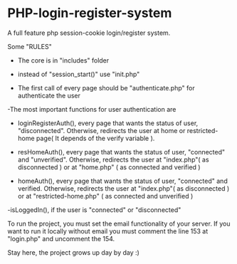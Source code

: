 # PHP-login-register-system
A full feature php session-cookie login/register system.

Some "RULES"
 
 - The core is in "includes" folder
 
 - instead of "session_start()" use "init.php"
 
 - The first call of every page should be "authenticate.php" for authenticate the user
 
 -The most important functions for user authentication are
 
   - loginRegisterAuth(), every page that wants the status of user, "disconnected". Otherwise, 
     redirects the user at home or restricted-home page( It depends of the verify variable ). 
   
   - resHomeAuth(), every page that wants the status of user, "connected" and "unverified". Otherwise,
     redirects the user at "index.php"( as disconnected ) or at "home.php" ( as connected and verified )
   
   - homeAuth(), every page that wants the  status of user, "connected" and verified. Otherwise,
     redirects the user at "index.php"( as disconnected ) or at "restricted-home.php" ( as connected and unverified )
   
   -isLoggedIn(), if the user is "connected" or "disconnected"
   
To run the project, you must set the email functionality of your server. 
If you want to run it locally without email  you must comment the line 153 at "login.php" and uncomment the 154.

Stay here, the project grows up day by day :)
